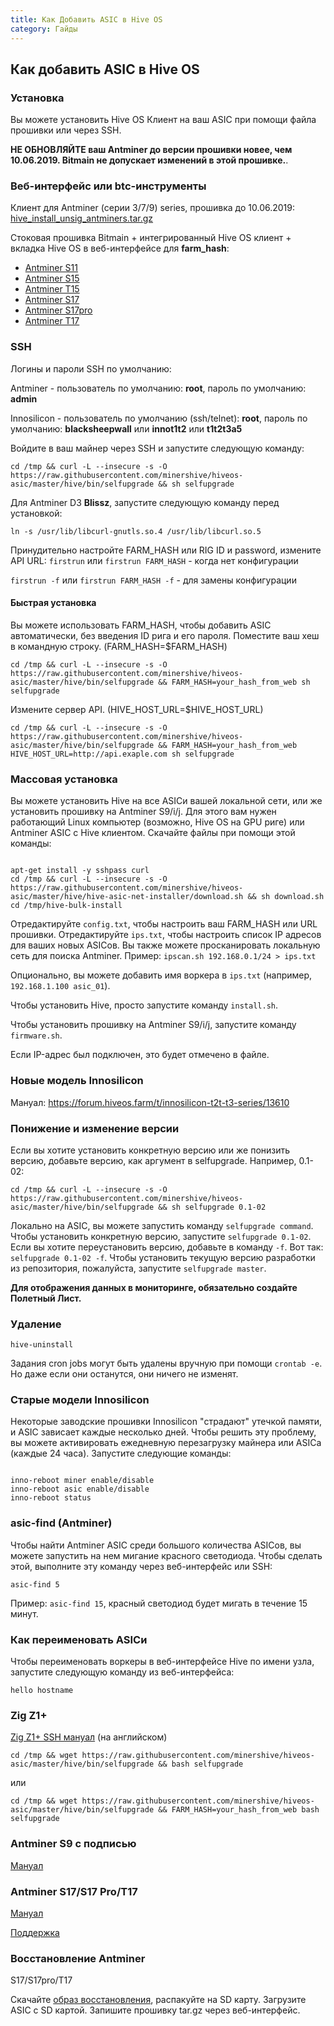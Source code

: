 ```yaml
---
title: Как Добавить ASIC в Hive OS
category: Гайды
---
```


## Как добавить ASIC в Hive OS
### Установка
Вы можете установить Hive OS Клиент на ваш ASIC при помощи файла прошивки или через SSH.

**НЕ ОБНОВЛЯЙТЕ ваш Antminer до версии прошивки новее, чем 10.06.2019. Bitmain не допускает изменений в этой прошивке.**.

### Веб-интерфейс или btc-инструменты
Клиент для Antminer (серии 3/7/9) series, прошивка до 10.06.2019:
<a href="http://download.hiveos.farm/asic/repo/unsig/hive_install_unsig_antminers.tar.gz">hive_install_unsig_antminers.tar.gz</a>

Стоковая прошивка Bitmain + интегрированный Hive OS клиент + вкладка Hive OS в веб-интерфейсе для **farm_hash**:
- <a href="http://download.hiveos.farm/asic/repo/unsig/S11-hive.tar.gz">Antminer S11</a>
- <a href="http://download.hiveos.farm/asic/repo/unsig/S15-hive.tar.gz">Antminer S15</a>
- <a href="http://download.hiveos.farm/asic/repo/unsig/T15-hive.tar.gz">Antminer T15</a>
- <a href="http://download.hiveos.farm/asic/repo/unsig/S17-hive.tar.gz">Antminer S17</a>
- <a href="http://download.hiveos.farm/asic/repo/unsig/S17pro-hive.tar.gz">Antminer S17pro</a>
- <a href="http://download.hiveos.farm/asic/repo/unsig/T17-hive.tar.gz">Antminer T17</a>

### SSH
Логины и пароли SSH по умолчанию:

Antminer - пользователь по умолчанию: **root**, пароль по умолчанию: **admin**

Innosilicon - пользователь по умолчанию (ssh/telnet): **root**, пароль по умолчанию: **blacksheepwall** или **innot1t2** или **t1t2t3a5**

Войдите в ваш майнер через SSH и запустите следующую команду:

`cd /tmp && curl -L --insecure -s -O https://raw.githubusercontent.com/minershive/hiveos-asic/master/hive/bin/selfupgrade && sh selfupgrade`

Для Antminer D3 **Blissz**, запустите следующую команду перед установкой:

`ln -s /usr/lib/libcurl-gnutls.so.4 /usr/lib/libcurl.so.5`

Принудительно настройте FARM_HASH или RIG ID и password, измените API URL:
`firstrun` или `firstrun FARM_HASH` - когда нет конфигурации

`firstrun -f` или `firstrun FARM_HASH -f` - для замены конфигурации

#### Быстрая установка
Вы можете использовать FARM_HASH, чтобы добавить ASIC автоматически, без введения ID рига и его пароля. Поместите ваш хеш в командную строку. (FARM_HASH=$FARM_HASH)

`cd /tmp && curl -L --insecure -s -O https://raw.githubusercontent.com/minershive/hiveos-asic/master/hive/bin/selfupgrade && FARM_HASH=your_hash_from_web sh selfupgrade`

Измените сервер API. (HIVE_HOST_URL=$HIVE_HOST_URL)

`cd /tmp && curl -L --insecure -s -O https://raw.githubusercontent.com/minershive/hiveos-asic/master/hive/bin/selfupgrade && FARM_HASH=your_hash_from_web HIVE_HOST_URL=http://api.exaple.com sh selfupgrade`

### Массовая установка
Вы можете установить Hive на все ASICи вашей локальной сети, или же установить прошивку на Antminer S9/i/j. Для этого вам нужен работающий Linux компьютер (возможно, Hive OS на GPU риге) или Antminer ASIC с Hive клиентом. Скачайте файлы при помощи этой команды:

<pre><code>
apt-get install -y sshpass curl
cd /tmp && curl -L --insecure -s -O https://raw.githubusercontent.com/minershive/hiveos-asic/master/hive/hive-asic-net-installer/download.sh && sh download.sh
cd /tmp/hive-bulk-install
</code></pre>

Отредактируйте `config.txt`, чтобы настроить ваш FARM_HASH или URL прошивки. Отредактируйте `ips.txt`, чтобы настроить список IP адресов для ваших новых ASICов. Вы также можете просканировать локальную сеть для поиска Antminer. Пример: `ipscan.sh 192.168.0.1/24 > ips.txt`

Опционально, вы можете добавить имя воркера в `ips.txt` (например, `192.168.1.100 asic_01`).

Чтобы установить Hive, просто запустите команду `install.sh`.

Чтобы установить прошивку на Antminer S9/i/j, запустите команду `firmware.sh`.

Если IP-адрес был подключен, это будет отмечено в файле.

### Новые модель Innosilicon
Мануал: https://forum.hiveos.farm/t/innosilicon-t2t-t3-series/13610

### Понижение и изменение версии
Если вы хотите установить конкретную версию или же понизить версию, добавьте версию, как аргумент в selfupgrade. Например, 0.1-02:

`cd /tmp && curl -L --insecure -s -O https://raw.githubusercontent.com/minershive/hiveos-asic/master/hive/bin/selfupgrade && sh selfupgrade 0.1-02`

Локально на ASIC, вы можете запустить команду `selfupgrade command`. Чтобы установить конкретную версию, запустите `selfupgrade 0.1-02`. Если вы хотите переустановить версию, добавьте в команду `-f`. Вот так: `selfupgrade 0.1-02 -f`. Чтобы установить текущую версию разработки из репозитория, пожалуйста, запустите `selfupgrade master`.

**Для отображения данных в мониторинге, обязательно создайте Полетный Лист.**

### Удаление
`hive-uninstall`

Задания cron jobs могут быть удалены вручную при помощи `crontab -e`. Но даже если они останутся, они ничего не изменят.

### Старые модели Innosilicon
Некоторые заводские прошивки Innosilicon "страдают" утечкой памяти, и ASIC зависает каждые несколько дней. Чтобы решить эту проблему, вы можете активировать ежедневную перезагрузку майнера или ASICа (каждые 24 часа). Запустите следующие команды:

<pre><code>
inno-reboot miner enable/disable
inno-reboot asic enable/disable
inno-reboot status
</code></pre>

### asic-find (Antminer)
Чтобы найти Antminer ASIC среди большого количества ASICов, вы можете запустить на нем мигание красного светодиода. Чтобы сделать этой, выполните эту команду через веб-интерфейс или SSH:

`asic-find 5`

Пример: `asic-find 15`, красный светодиод будет мигать в течение 15 минут.

### Как переименовать ASICи
Чтобы переименовать воркеры в веб-интерфейсе Hive по имени узла, запустите следующую команду из веб-интерфейса:

`hello hostname`

### Zig Z1+
<a href="https://github.com/minershive/hiveos-asic/blob/master/hive/share/zig/README.md">Zig Z1+ SSH мануал</a> (на английском)

`cd /tmp && wget https://raw.githubusercontent.com/minershive/hiveos-asic/master/hive/bin/selfupgrade && bash selfupgrade`

или

`cd /tmp && wget https://raw.githubusercontent.com/minershive/hiveos-asic/master/hive/bin/selfupgrade && FARM_HASH=your_hash_from_web bash selfupgrade`

### Antminer S9 с подписью
<a href="https://forum.hiveos.farm/t/antminer-s9-signed/12466">Мануал</a>

### Antminer S17/S17 Pro/T17

<a href="https://forum.hiveos.farm/t/antminer-s17-t17/12415">Мануал</a>

<a href="bee@hiveos.farm">Поддержка</a>

### Восстановление Antminer
S17/S17pro/T17

Скачайте <a href="http://download.hiveos.farm/asic/repo/t17-s17/recovery_sd/t17_rec.zip">образ восстановления</a>, распакуйте на SD карту. Загрузите ASIC с SD картой. Запишите прошивку tar.gz через веб-интерфейс.
